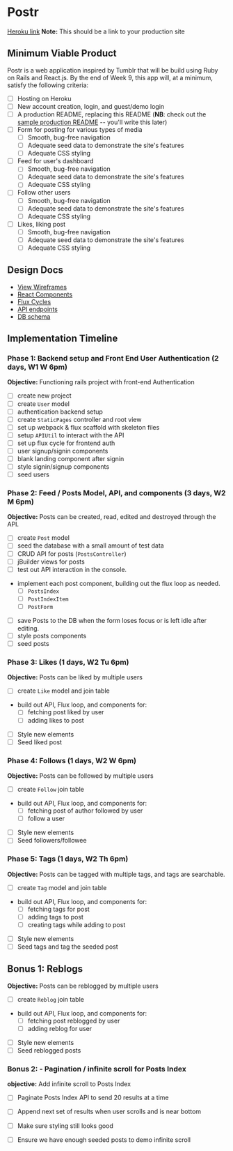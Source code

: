 # Postr

[Heroku link][heroku] **Note:** This should be a link to your production site

[heroku]: http://www.herokuapp.com

## Minimum Viable Product

Postr is a web application inspired by Tumblr that will be build using Ruby on Rails and React.js.  By the end of Week 9, this app will, at a minimum, satisfy the following criteria:

- [ ] Hosting on Heroku
- [ ] New account creation, login, and guest/demo login
- [ ] A production README, replacing this README (**NB**: check out the [sample production README](docs/production_readme.md) -- you'll write this later)
- [ ] Form for posting for various types of media
  - [ ] Smooth, bug-free navigation
  - [ ] Adequate seed data to demonstrate the site's features
  - [ ] Adequate CSS styling
- [ ] Feed for user's dashboard
  - [ ] Smooth, bug-free navigation
  - [ ] Adequate seed data to demonstrate the site's features
  - [ ] Adequate CSS styling
- [ ] Follow other users
  - [ ] Smooth, bug-free navigation
  - [ ] Adequate seed data to demonstrate the site's features
  - [ ] Adequate CSS styling
- [ ] Likes, liking post
  - [ ] Smooth, bug-free navigation
  - [ ] Adequate seed data to demonstrate the site's features
  - [ ] Adequate CSS styling

## Design Docs
* [View Wireframes][views]
* [React Components][components]
* [Flux Cycles][flux-cycles]
* [API endpoints][api-endpoints]
* [DB schema][schema]

[views]: docs/views.md
[components]: docs/components.md
[flux-cycles]: docs/flux-cycles.md
[api-endpoints]: docs/api-endpoints.md
[schema]: docs/schema.md

## Implementation Timeline

### Phase 1: Backend setup and Front End User Authentication (2 days, W1 W 6pm)

**Objective:** Functioning rails project with front-end Authentication

- [ ] create new project
- [ ] create `User` model
- [ ] authentication backend setup
- [ ] create `StaticPages` controller and root view
- [ ] set up webpack & flux scaffold with skeleton files
- [ ] setup `APIUtil` to interact with the API
- [ ] set up flux cycle for frontend auth
- [ ] user signup/signin components
- [ ] blank landing component after signin
- [ ] style signin/signup components
- [ ] seed users

### Phase 2: Feed / Posts Model, API, and components (3 days, W2 M 6pm)

**Objective:** Posts can be created, read, edited and destroyed through
the API.

- [ ] create `Post` model
- [ ] seed the database with a small amount of test data
- [ ] CRUD API for posts (`PostsController`)
- [ ] jBuilder views for posts
- [ ] test out API interaction in the console.
- implement each post component, building out the flux loop as needed.
  - [ ] `PostsIndex`
  - [ ] `PostIndexItem`
  - [ ] `PostForm`
- [ ] save Posts to the DB when the form loses focus or is left idle after editing.
- [ ] style posts components
- [ ] seed posts

### Phase 3: Likes (1 days, W2 Tu 6pm)

**Objective:** Posts can be liked by multiple users

- [ ] create `Like` model and join table
- build out API, Flux loop, and components for:
  - [ ] fetching post liked by user
  - [ ] adding likes to post
- [ ] Style new elements
- [ ] Seed liked post

### Phase 4: Follows (1 days, W2 W 6pm)

**Objective:** Posts can be followed by multiple users

- [ ] create `Follow` join table
- build out API, Flux loop, and components for:
  - [ ] fetching post of author followed by user
  - [ ] follow a user
- [ ] Style new elements
- [ ] Seed followers/followee

### Phase 5: Tags (1 days, W2 Th 6pm)

**Objective:** Posts can be tagged with multiple tags, and tags are searchable.

- [ ] create `Tag` model and join table
- build out API, Flux loop, and components for:
  - [ ] fetching tags for post
  - [ ] adding tags to post
  - [ ] creating tags while adding to post
- [ ] Style new elements
- [ ] Seed tags and tag the seeded post

## Bonus 1: Reblogs

**Objective:** Posts can be reblogged by multiple users

- [ ] create `Reblog` join table
- build out API, Flux loop, and components for:
  - [ ] fetching post reblogged by user
  - [ ] adding reblog for user
- [ ] Style new elements
- [ ] Seed reblogged posts

### Bonus 2: - Pagination / infinite scroll for Posts Index

**objective:** Add infinite scroll to Posts Index

- [ ] Paginate Posts Index API to send 20 results at a time
- [ ] Append next set of results when user scrolls and is near bottom
- [ ] Make sure styling still looks good
- [ ] Ensure we have enough seeded posts to demo infinite scroll


[phase-one]: docs/phases/phase1.md
[phase-two]: docs/phases/phase2.md
[phase-three]: docs/phases/phase3.md
[phase-four]: docs/phases/phase4.md
[phase-five]: docs/phases/phase5.md
